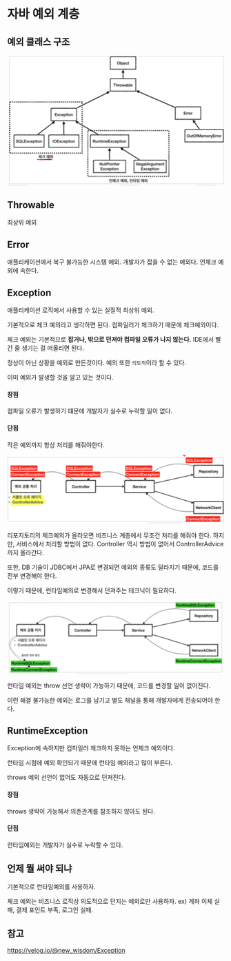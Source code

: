 # 자바 예외 계층

## 예외 클래스 구조
![javaexception](../images/Java/javaexception.png)

## Throwable
최상위 예외

## Error
애플리케이션에서 복구 불가능한 시스템 예외.
개발자가 잡을 수 없는 예외다. 
언체크 예외에 속한다. 

## Exception
애플리케이션 로직에서 사용할 수 있는 실질적 최상위 예외.

기본적으로 체크 예외라고 생각하면 된다. 
컴파일러가 체크하기 때문에 체크예외이다. 

체크 예외는 기본적으로 **잡거나, 밖으로 던져야 컴파일 오류가 나지 않는다.** IDE에서 빨간 줄 생기는 걸 떠올리면 된다.

정상이 아닌 상황을 예외로 만든것이다. 
예외 또한 `의도적`이라 할 수 있다.

이미 예외가 발생할 것을 알고 있는 것이다.

#### 장점
컴파일 오류가 발생하기 떄문에 개발자가 실수로 누락할 일이 없다. 

#### 단점
작은 예외까지 항상 처리를 해줘야한다. 

![checkexception](../images/Java/checkExceptionBad.png)

리포지토리의 체크예외가 올라오면 비즈니스 계층에서 무조건 처리를 해줘야 한다. 하지만, 서비스에서 처리할 방법이 없다. Controller 역시 방법이 없어서 ControllerAdvice까지 올라간다.

또한, DB 기술이 JDBC에서 JPA로 변경되면 예외의 종류도 달라지기 때문에, 코드를 전부 변경해야 한다. 

이렇기 때문에, 런타임예외로 변경해서 던져주는 테크닉이 필요하다. 

![runtiemEx](../images/Java/runtimeExceptionThrow.png)

런타임 예외는 throw 선언 생략이 가능하기 때문에, 코드를 변경할 일이 없어진다.

이런 해결 불가능한 예외는 로그를 남기고 별도 채널을 통해 개발자에게 전송되어야 한다. 

## RuntimeException
Exception에 속하지만 컴파일러 체크하지 못하는 언체크 예외이다. 

런타임 시점에 예외 확인되기 때문에 런타임 예외라고 많이 부른다.

throws 예외 선언이 없어도 자동으로 던져진다. 

#### 장점 
throws 생략이 가능해서 의존관계를 참조하지 않아도 된다.

#### 단점
런타임예외는 개발자가 실수로 누락할 수 있다.

## 언제 뭘 써야 되냐

기본적으로 런타임예외를 사용하자. 

체크 예외는 비즈니스 로직상 의도적으로 던지는 예외로만 사용하자.
ex) 계좌 이체 실패, 결제 포인트 부족, 로그인 실패. 

## 참고
https://velog.io/@new_wisdom/Exception


